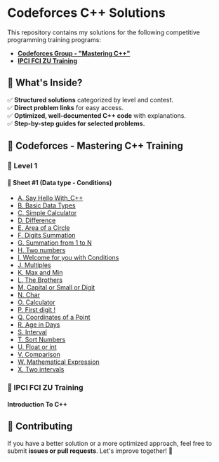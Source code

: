 # Codeforces C++ Solutions

This repository contains my solutions for the following competitive programming training programs:
- **[Codeforces Group - "Mastering C++"](https://codeforces.com/group/MWSDmqGsZm/contests)**
- **[IPCI FCI ZU Training](https://trello.com/b/RrXeJuOU/ipci-fci-zu-training)**


## 📌 What's Inside?
✅ **Structured solutions** categorized by level and contest.  
✅ **Direct problem links** for easy access.  
✅ **Optimized, well-documented C++ code** with explanations.  
✅ **Step-by-step guides for selected problems.**  


## 🎯 Codeforces - Mastering C++ Training
### 🔵 Level 1
#### 🔹 Sheet #1 (Data type - Conditions)
* [A. Say Hello With_C++](https://codeforces.com/group/MWSDmqGsZm/contest/219158/problem/A)
* [B. Basic Data Types](https://codeforces.com/group/MWSDmqGsZm/contest/219158/problem/B)
* [C. Simple Calculator](https://codeforces.com/group/MWSDmqGsZm/contest/219158/problem/C) 
* [D. Difference](https://codeforces.com/group/MWSDmqGsZm/contest/219158/problem/D)
* [E. Area of a Circle](https://codeforces.com/group/MWSDmqGsZm/contest/219158/problem/E)
* [F. Digits Summation](https://codeforces.com/group/MWSDmqGsZm/contest/219158/problem/F)
* [G. Summation from 1 to N](https://codeforces.com/group/MWSDmqGsZm/contest/219158/problem/G)
* [H. Two numbers](https://codeforces.com/group/MWSDmqGsZm/contest/219158/problem/H)
* [I. Welcome for you with Conditions](https://codeforces.com/group/MWSDmqGsZm/contest/219158/problem/I)
* [J. Multiples](https://codeforces.com/group/MWSDmqGsZm/contest/219158/problem/J)
* [K. Max and Min](https://codeforces.com/group/MWSDmqGsZm/contest/219158/problem/K)
* [L. The Brothers](https://codeforces.com/group/MWSDmqGsZm/contest/219158/problem/L)
* [M. Capital or Small or Digit](https://codeforces.com/group/MWSDmqGsZm/contest/219158/problem/M)
* [N. Char](https://codeforces.com/group/MWSDmqGsZm/contest/219158/problem/N)
* [O. Calculator](https://codeforces.com/group/MWSDmqGsZm/contest/219158/problem/O)
* [P. First digit !](https://codeforces.com/group/MWSDmqGsZm/contest/219158/problem/P)
* [Q. Coordinates of a Point](https://codeforces.com/group/MWSDmqGsZm/contest/219158/problem/Q)
* [R. Age in Days](https://codeforces.com/group/MWSDmqGsZm/contest/219158/problem/R)
* [S. Interval](https://codeforces.com/group/MWSDmqGsZm/contest/219158/problem/S)
* [T. Sort Numbers](https://codeforces.com/group/MWSDmqGsZm/contest/219158/problem/T)
* [U. Float or int](https://codeforces.com/group/MWSDmqGsZm/contest/219158/problem/U)
* [V. Comparison](https://codeforces.com/group/MWSDmqGsZm/contest/219158/problem/V)
* [W. Mathematical Expression](https://codeforces.com/group/MWSDmqGsZm/contest/219158/problem/W)
* [X. Two intervals](https://codeforces.com/group/MWSDmqGsZm/contest/219158/problem/X)


### 🔹 IPCI FCI ZU Training
#### Introduction To C++




## 🤝 Contributing
If you have a better solution or a more optimized approach, feel free to submit **issues or pull requests**. Let's improve together! 🚀  
